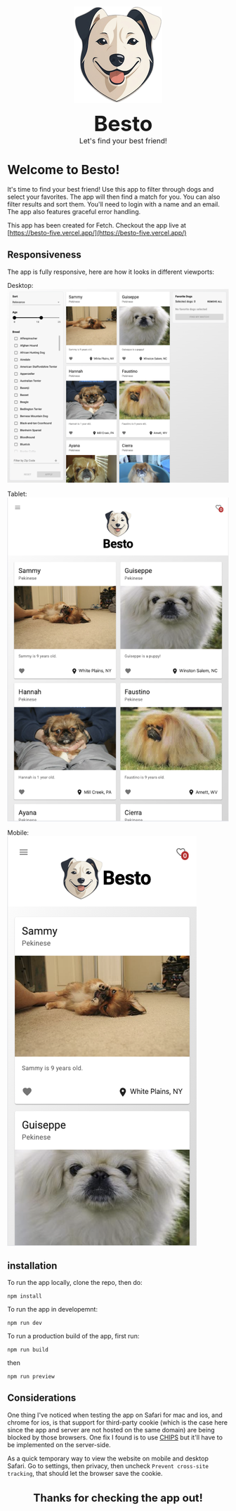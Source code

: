 <div id="user-content-toc" align="center"><img src="./src//assets/logo-small.png" />
    <ul>
      <summary><h1 style="font-size:48px;padding:0;margin:0;">Besto</h1></summary>
      <summary><h3 style="font-size:16px;font-weight:400;padding:0;margin:0;">Let's find your best friend!</h3></summary>
    </ul>
</div>

# Welcome to Besto!

It's time to find your best friend! Use this app to filter through dogs and select your favorites. The app will then find a match for you. You can also filter results and sort them. You'll need to login with a name and an email. The app also features graceful error handling.

This app has been created for Fetch. Checkout the app live at [https://besto-five.vercel.app/](https://besto-five.vercel.app/)

## Responsiveness

The app is fully responsive, here are how it looks in different viewports:

Desktop: <br>
![desktop view](./src//assets/desktop-screenshot.png)

Tablet: <br>
![tablet view](./src//assets/tablet-screenshot.png)

Mobile: <br>
![mobile view](./src//assets/mobile-screenshot.png)

## installation

To run the app locally, clone the repo, then do:

```
npm install
```

To run the app in developemnt:

```
npm run dev
```

To run a production build of the app, first run:

```
npm run build
```

then

```
npm run preview
```

## Considerations

One thing I've noticed when testing the app on Safari for mac and ios, and chrome for ios, is that support for third-party cookie (which is the case here since the app and server are not hosted on the same domain) are being blocked by those browsers. One fix I found is to use [CHIPS](https://privacysandbox.google.com/cookies/chips) but it'll have to be implemented on the server-side.

As a quick temporary way to view the website on mobile and desktop Safari. Go to settings, then privacy, then uncheck `Prevent cross-site tracking`, that should let the browser save the cookie.

<h3 style="font-size:24px;" align="center">Thanks for checking the app out!</h3>
